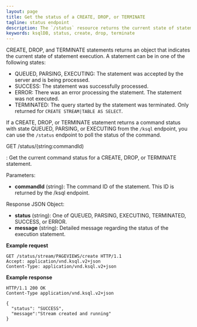 ```yaml
---
layout: page
title: Get the status of a CREATE, DROP, or TERMINATE
tagline: status endpoint
description: The `/status` resource returns the current state of statement execution
keywords: ksqlDB, status, create, drop, terminate
---
```


CREATE, DROP, and TERMINATE statements returns an object that indicates
the current state of statement execution. A statement can be in one of
the following states:

-   QUEUED, PARSING, EXECUTING: The statement was accepted by the server
    and is being processed.
-   SUCCESS: The statement was successfully processed.
-   ERROR: There was an error processing the statement. The statement
    was not executed.
-   TERMINATED: The query started by the statement was terminated. Only
    returned for `CREATE STREAM|TABLE AS SELECT`.

If a CREATE, DROP, or TERMINATE statement returns a command status with
state QUEUED, PARSING, or EXECUTING from the `/ksql` endpoint, you can
use the `/status` endpoint to poll the status of the command.


GET /status/(string:commandId)

:  Get the current command status for a CREATE, DROP, or TERMINATE statement.

Parameters:

- **commandId** (string): The command ID of the statement. This ID is returned by the /ksql endpoint.

Response JSON Object:

- **status** (string): One of QUEUED, PARSING, EXECUTING, TERMINATED, SUCCESS, or ERROR.
- **message** (string): Detailed message regarding the status of the execution statement.

**Example request**

```http
GET /status/stream/PAGEVIEWS/create HTTP/1.1
Accept: application/vnd.ksql.v2+json
Content-Type: application/vnd.ksql.v2+json
```

**Example response**

```http
HTTP/1.1 200 OK
Content-Type application/vnd.ksql.v2+json

{
  "status": "SUCCESS",
  "message":"Stream created and running"
}
```


